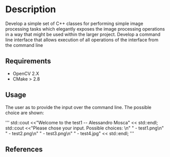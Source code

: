 # Description 
Develop a simple set of C++ classes for performing simple image processing tasks which elegantly exposes the image processing operations in a way that might be used within the larger project.
Develop a command line interface that allows execution of all operations of the interface from the command line


## Requirements
- OpenCV 2.X
- CMake > 2.8

## Usage
The user as to provide the input over the command line.
The possible choice are shown: 

'''
  std::cout <<"Welcome to the test1 -- Alessandro Mosca" << std::endl;
  std::cout <<"Please chose your input. Possible choices: \n"
              " - test1.png\n"
	      " - test2.png\n"
	      " - test3.png\n"
	      " - test4.jpg" << std::endl;
'''


## References

